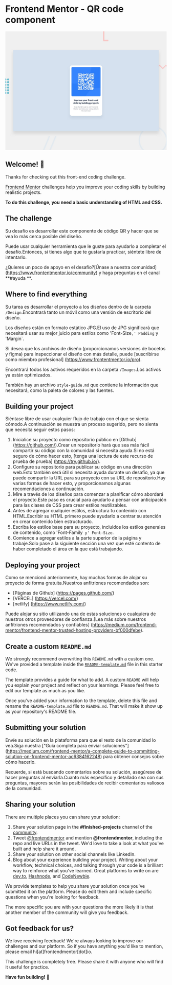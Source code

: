 # Frontend Mentor - QR code component

![Design preview for the QR code component coding challenge](./preview.jpg)

## Welcome! 👋

Thanks for checking out this front-end coding challenge.

[Frontend Mentor](https://www.frontendmentor.io) challenges help you improve your coding skills by building realistic projects.

**To do this challenge, you need a basic understanding of HTML and CSS.**

## The challenge

Su desafío es desarrollar este componente de código QR y hacer que se vea lo más cerca posible del diseño.

Puede usar cualquier herramienta que le guste para ayudarlo a completar el desafío.Entonces, si tienes algo que te gustaría practicar, siéntete libre de intentarlo.

¿Quieres un poco de apoyo en el desafío?[Únase a nuestra comunidad] (https://www.frontentmentor.io/community) y haga preguntas en el canal **#ayuda **.

## Where to find everything

Su tarea es desarrollar el proyecto a los diseños dentro de la carpeta `/Design`.Encontrará tanto un móvil como una versión de escritorio del diseño.

Los diseños están en formato estático JPG.El uso de JPG significará que necesitará usar su mejor juicio para estilos como 'Font-Size`,' Padding` y 'Margin`.

Si desea que los archivos de diseño (proporcionamos versiones de bocetos y figma) para inspeccionar el diseño con más detalle, puede [suscribirse como miembro profesional] (https://www.frontentmentor.io/pro).

Encontrará todos los activos requeridos en la carpeta `/Images`.Los activos ya están optimizados.

También hay un archivo `style-guide.md` que contiene la información que necesitará, como la paleta de colores y las fuentes.

## Building your project

Siéntase libre de usar cualquier flujo de trabajo con el que se sienta cómodo.A continuación se muestra un proceso sugerido, pero no sienta que necesita seguir estos pasos:

1. Inicialice su proyecto como repositorio público en [Github] (https://github.com/).Crear un repositorio hará que sea más fácil compartir su código con la comunidad si necesita ayuda.Si no está seguro de cómo hacer esto, [tenga una lectura de este recurso de prueba de prueba] (https://try.github.io/).
2. Configure su repositorio para publicar su código en una dirección web.Esto también será útil si necesita ayuda durante un desafío, ya que puede compartir la URL para su proyecto con su URL de repositorio.Hay varias formas de hacer esto, y proporcionamos algunas recomendaciones a continuación.
3. Mire a través de los diseños para comenzar a planificar cómo abordará el proyecto.Este paso es crucial para ayudarlo a pensar con anticipación para las clases de CSS para crear estilos reutilizables.
4. Antes de agregar cualquier estilos, estructura tu contenido con HTML.Escribir su HTML primero puede ayudarlo a centrar su atención en crear contenido bien estructurado.
5. Escriba los estilos base para su proyecto, incluidos los estilos generales de contenido, como 'Font-Family` y' Font-Size`.
6. Comience a agregar estilos a la parte superior de la página y trabaje.Solo pase a la siguiente sección una vez que esté contento de haber completado el área en la que está trabajando.

## Deploying your project

Como se mencionó anteriormente, hay muchas formas de alojar su proyecto de forma gratuita.Nuestros anfitriones recomendados son:

- [Páginas de Github] (https://pages.github.com/)
- [VERCEL] (https://vercel.com/)
- [netlify] (https://www.netlify.com/)

Puede alojar su sitio utilizando una de estas soluciones o cualquiera de nuestros otros proveedores de confianza.[Lea más sobre nuestros anfitriones recomendados y confiables] (https://medium.com/frontend-mentor/frontend-mentor-trusted-hosting-providers-bf000dfebe).

## Create a custom `README.md`

We strongly recommend overwriting this `README.md` with a custom one. We've provided a template inside the [`README-template.md`](./README-template.md) file in this starter code.

The template provides a guide for what to add. A custom `README` will help you explain your project and reflect on your learnings. Please feel free to edit our template as much as you like.

Once you've added your information to the template, delete this file and rename the `README-template.md` file to `README.md`. That will make it show up as your repository's README file.

## Submitting your solution

Envíe su solución en la plataforma para que el resto de la comunidad lo vea.Siga nuestra ["Guía completa para enviar soluciones"] (https://medium.com/frontend-mentor/a-complete-guide-to-sommitting-solution-on-frontend-mentor-ac6384162248) para obtener consejos sobre cómo hacerlo.

Recuerde, si está buscando comentarios sobre su solución, asegúrese de hacer preguntas al enviarla.Cuanto más específico y detallado sea con sus preguntas, mayores serán las posibilidades de recibir comentarios valiosos de la comunidad.

## Sharing your solution

There are multiple places you can share your solution:

1. Share your solution page in the **#finished-projects** channel of the [community](https://www.frontendmentor.io/community). 
2. Tweet [@frontendmentor](https://twitter.com/frontendmentor) and mention **@frontendmentor**, including the repo and live URLs in the tweet. We'd love to take a look at what you've built and help share it around.
3. Share your solution on other social channels like LinkedIn.
4. Blog about your experience building your project. Writing about your workflow, technical choices, and talking through your code is a brilliant way to reinforce what you've learned. Great platforms to write on are [dev.to](https://dev.to/), [Hashnode](https://hashnode.com/), and [CodeNewbie](https://community.codenewbie.org/).

We provide templates to help you share your solution once you've submitted it on the platform. Please do edit them and include specific questions when you're looking for feedback. 

The more specific you are with your questions the more likely it is that another member of the community will give you feedback.

## Got feedback for us?

We love receiving feedback! We're always looking to improve our challenges and our platform. So if you have anything you'd like to mention, please email hi[at]frontendmentor[dot]io.

This challenge is completely free. Please share it with anyone who will find it useful for practice.

**Have fun building!** 🚀
